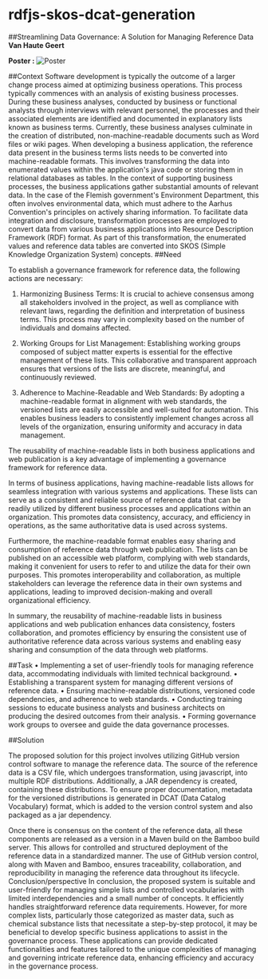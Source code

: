# rdfjs-skos-dcat-generation


##Streamlining Data Governance: A Solution for Managing Reference Data
**Van Haute Geert**

**Poster :**
![Poster](src/documentation/poster-ufora-lod-2023.svg)

##Context
Software development is typically the outcome of a larger change process aimed at optimizing business operations. This process typically commences with an analysis of existing business processes. During these business analyses, conducted by business or functional analysts through interviews with relevant personnel, the processes and their associated elements are identified and documented in explanatory lists known as business terms. Currently, these business analyses culminate in the creation of distributed, non-machine-readable documents such as Word files or wiki pages.
When developing a business application, the reference data present in the business terms lists needs to be converted into machine-readable formats. This involves transforming the data into enumerated values within the application's java code or storing them in relational databases as tables.
In the context of supporting business processes, the business applications gather substantial amounts of relevant data. In the case of the Flemish government's Environment Department, this often involves environmental data, which must adhere to the Aarhus Convention's principles on actively sharing information. To facilitate data integration and disclosure, transformation processes are employed to convert data from various business applications into Resource Description Framework (RDF) format. As part of this transformation, the enumerated values and reference data tables are converted into SKOS (Simple Knowledge Organization System) concepts.
##Need

To establish a governance framework for reference data, the following actions are necessary:

1. Harmonizing Business Terms: It is crucial to achieve consensus among all stakeholders involved in the project, as well as compliance with relevant laws, regarding the definition and interpretation of business terms. This process may vary in complexity based on the number of individuals and domains affected.

2. Working Groups for List Management: Establishing working groups composed of subject matter experts is essential for the effective management of these lists. This collaborative and transparent approach ensures that versions of the lists are discrete, meaningful, and continuously reviewed.

3. Adherence to Machine-Readable and Web Standards: By adopting a machine-readable format in alignment with web standards, the versioned lists are easily accessible and well-suited for automation. This enables business leaders to consistently implement changes across all levels of the organization, ensuring uniformity and accuracy in data management.

The reusability of machine-readable lists in both business applications and web publication is a key advantage of implementing a governance framework for reference data.

In terms of business applications, having machine-readable lists allows for seamless integration with various systems and applications. These lists can serve as a consistent and reliable source of reference data that can be readily utilized by different business processes and applications within an organization. This promotes data consistency, accuracy, and efficiency in operations, as the same authoritative data is used across systems.

Furthermore, the machine-readable format enables easy sharing and consumption of reference data through web publication. The lists can be published on an accessible web platform, complying with web standards, making it convenient for users to refer to and utilize the data for their own purposes. This promotes interoperability and collaboration, as multiple stakeholders can leverage the reference data in their own systems and applications, leading to improved decision-making and overall organizational efficiency.

In summary, the reusability of machine-readable lists in business applications and web publication enhances data consistency, fosters collaboration, and promotes efficiency by ensuring the consistent use of authoritative reference data across various systems and enabling easy sharing and consumption of the data through web platforms.

##Task
• Implementing a set of user-friendly tools for managing reference data, accommodating individuals with limited technical background.
• Establishing a transparent system for managing different versions of reference data.
• Ensuring machine-readable distributions, versioned code dependencies, and adherence to web standards.
• Conducting training sessions to educate business analysts and business architects on producing the desired outcomes from their analysis.
• Forming governance work groups to oversee and guide the data governance processes.

##Solution

The proposed solution for this project involves utilizing GitHub version control software to manage the reference data. The source of the reference data is a CSV file, which undergoes transformation, using javascript, into multiple RDF distributions. Additionally, a JAR dependency is created, containing these distributions. To ensure proper documentation, metadata for the versioned distributions is generated in DCAT (Data Catalog Vocabulary) format, which is added to the version control system and also packaged as a jar dependency.

Once there is consensus on the content of the reference data, all these components are released as a version in a Maven build on the Bamboo build server. This allows for controlled and structured deployment of the reference data in a standardized manner. The use of GitHub version control, along with Maven and Bamboo, ensures traceability, collaboration, and reproducibility in managing the reference data throughout its lifecycle.
Conclusion/perspective
In conclusion, the proposed system is suitable and user-friendly for managing simple lists and controlled vocabularies with limited interdependencies and a small number of concepts. It efficiently handles straightforward reference data requirements. However, for more complex lists, particularly those categorized as master data, such as chemical substance lists that necessitate a step-by-step protocol, it may be beneficial to develop specific business applications to assist in the governance process. These applications can provide dedicated functionalities and features tailored to the unique complexities of managing and governing intricate reference data, enhancing efficiency and accuracy in the governance process.

